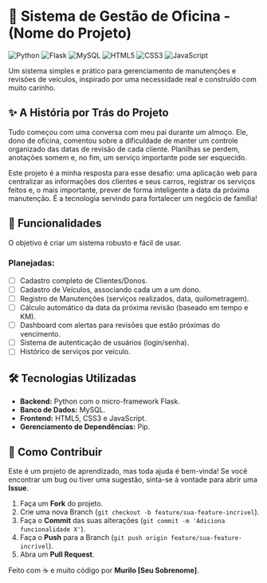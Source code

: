 # 🚗 Sistema de Gestão de Oficina - (Nome do Projeto)

![Python](https://img.shields.io/badge/Python-3776AB?style=for-the-badge&logo=python&logoColor=white)
![Flask](https://img.shields.io/badge/Flask-000000?style=for-the-badge&logo=flask&logoColor=white)
![MySQL](https://img.shields.io/badge/MySQL-4479A1?style=for-the-badge&logo=mysql&logoColor=white)
![HTML5](https://img.shields.io/badge/HTML5-E34F26?style=for-the-badge&logo=html5&logoColor=white)
![CSS3](https://img.shields.io/badge/CSS3-1572B6?style=for-the-badge&logo=css3&logoColor=white)
![JavaScript](https://img.shields.io/badge/JavaScript-F7DF1E?style=for-the-badge&logo=javascript&logoColor=black)

Um sistema simples e prático para gerenciamento de manutenções e revisões de veículos, inspirado por uma necessidade real e construído com muito carinho.

## ✨ A História por Trás do Projeto

Tudo começou com uma conversa com meu pai durante um almoço. Ele, dono de oficina, comentou sobre a dificuldade de manter um controle organizado das datas de revisão de cada cliente. Planilhas se perdem, anotações somem e, no fim, um serviço importante pode ser esquecido.

Este projeto é a minha resposta para esse desafio: uma aplicação web para centralizar as informações dos clientes e seus carros, registrar os serviços feitos e, o mais importante, prever de forma inteligente a data da próxima manutenção. É a tecnologia servindo para fortalecer um negócio de família!

## 🚀 Funcionalidades

O objetivo é criar um sistema robusto e fácil de usar.

### Planejadas:
- [ ] Cadastro completo de Clientes/Donos.
- [ ] Cadastro de Veículos, associando cada um a um dono.
- [ ] Registro de Manutenções (serviços realizados, data, quilometragem).
- [ ] Cálculo automático da data da próxima revisão (baseado em tempo e KM).
- [ ] Dashboard com alertas para revisões que estão próximas do vencimento.
- [ ] Sistema de autenticação de usuários (login/senha).
- [ ] Histórico de serviços por veículo.

## 🛠️ Tecnologias Utilizadas

* **Backend:** Python com o micro-framework Flask.
* **Banco de Dados:** MySQL.
* **Frontend:** HTML5, CSS3 e JavaScript.
* **Gerenciamento de Dependências:** Pip.

## 🤝 Como Contribuir

Este é um projeto de aprendizado, mas toda ajuda é bem-vinda! Se você encontrar um bug ou tiver uma sugestão, sinta-se à vontade para abrir uma **Issue**.

1.  Faça um **Fork** do projeto.
2.  Crie uma nova Branch (`git checkout -b feature/sua-feature-incrivel`).
3.  Faça o **Commit** das suas alterações (`git commit -m 'Adiciona funcionalidade X'`).
4.  Faça o **Push** para a Branch (`git push origin feature/sua-feature-incrivel`).
5.  Abra um **Pull Request**.

Feito com ☕ e muito código por **Murilo [Seu Sobrenome]**.
